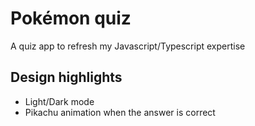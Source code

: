 # Pokémon quiz

A quiz app to refresh my Javascript/Typescript expertise

## Design highlights

- Light/Dark mode
- Pikachu animation when the answer is correct
